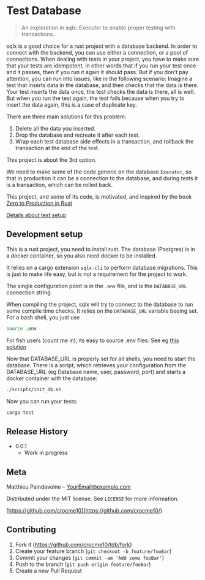 # Test Database
> An exploration in sqlx::Executor to enable proper testing with transactions.

sqlx is a good choice for a rust project with a database backend. In order to connect with the
backend, you can use either a connection, or a pool of connections. When dealing with tests in
your project, you have to make sure that your tests are idempotent, in other words that if you
run your test once and it passes, then if you run it again it should pass. But if you don't pay
attention, you can run into issues, like in the following scenario: Imagine a test that inserts
data in the database, and then checks that the data is there. Your test inserts the data once,
the test checks the data is there, all is well. But when you run the test again, the test fails
because when you try to insert the data again, this is a case of duplicate key.

There are three main solutions for this problem:

1. Delete all the data you inserted.
2. Drop the database and recreate it after each test.
3. Wrap each test database side effects in a transaction, and rollback the transaction at the
   end of the test.

This project is about the 3rd option.

We need to make some of the code generic on the database `Executor`, so that in production it
can be a connection to the database, and during tests it is a transaction, which can be rolled
back.

This project, and some of its code, is motivated, and inspired by the book
[Zero to Production in Rust](https://zero2prod.com)

[Details about test setup](./documentations/test.md)

## Development setup

This is a rust project, you need to install rust. The database (Postgres) is in a docker container,
so you also need docker to be installed.

It relies on a cargo extension `sqlx-cli` to perform database migrations. This is just to make
life easy, but is not a requirement for the project to work.

The single configuration point is in the `.env` file, and is the `DATABASE_URL` connection string.

When compiling the project, sqlx will try to connect to the database to run some compile time checks.
It relies on the `DATABASE_URL` variable beeing set. For a bash shell, you just use

```sh
source .env
```

For fish users (count me in), its easy to source .env files. See eg
[this solution](https://github.com/fish-shell/fish-shell/issues/6901)

Now that DATABASE_URL is properly set for all shells, you need to start the database. There is a
script, which retrieves your configuration from the DATABASE_URL (eg Database name, user, password,
port) and starts a docker container with the database:

```sh
./scripts/init_db.sh
```

Now you can run your tests:

```sh
cargo test
```

## Release History

* 0.0.1
    * Work in progress

## Meta

Matthieu Paindavoine – YourEmail@example.com

Distributed under the MIT license. See ``LICENSE`` for more information.

[https://github.com/crocme10](https://github.com/crocme10/)

## Contributing

1. Fork it (<https://github.com/crocme10/tdb/fork>)
2. Create your feature branch (`git checkout -b feature/fooBar`)
3. Commit your changes (`git commit -am 'Add some fooBar'`)
4. Push to the branch (`git push origin feature/fooBar`)
5. Create a new Pull Request
